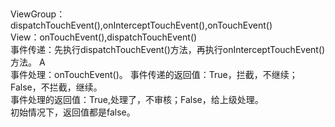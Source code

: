 ##  
ViewGroup：dispatchTouchEvent(),onInterceptTouchEvent(),onTouchEvent()  
View：onTouchEvent(),dispatchTouchEvent()  
事件传递：先执行dispatchTouchEvent()方法，再执行onInterceptTouchEvent()方法。 A  
事件处理：onTouchEvent()。 
事件传递的返回值：True，拦截，不继续；False，不拦截，继续。  
事件处理的返回值：True,处理了，不审核；False，给上级处理。  
初始情况下，返回值都是false。  

